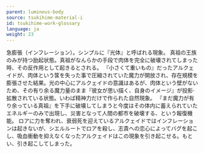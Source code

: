 ```yaml
---
parent: luminous-body
source: tsukihime-material-i
id: tsukihime-work-glossary
language: ja
weight: 23
---
```


急膨張（インフレーション）。シンプルに『光体』と呼ばれる現象。
真祖の王族のみが持つ励起状態。真祖がなんらかの手段で肉体を完全に破壊されてしまった時、その反作用として起きるとされる。
『小さくて重いもの』だったアルクェイドが、肉体という筺を失った事で圧縮されていた魔力が開放され、存在規模を膨張させた結果。光の中心にアルクェイドの意識はあるが、肉体という壁がないため、その有り余る魔力量のまま『彼女が思い描く、自身のイメージ』が投影·拡散されている状態。いわば精神力だけで作られた自然現象。
『まだ魔力が有り余っている真祖』を下手に破壊してしまうと今度はその体内に蓄えられていたエネルギーのみで出現し、災害となって人間の都市を破壊する、という報復機能。
ロアに力を奪われ、衰弱死を迎えているアルクェイドではインフレーションは起きないが、シエルルートでロアを殺し、志貴への恋心によってバグを起こし、吸血衝動を抑えなくなったアルクェイドはこの現象を引き起こせる。もとい、引き起こしてしまった。
